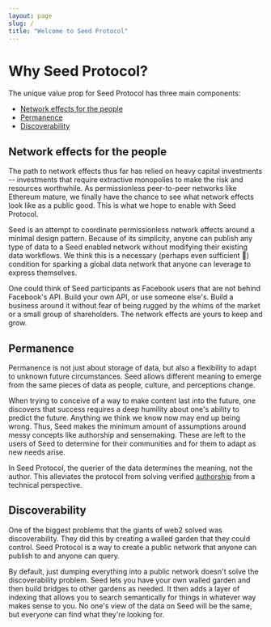```yaml
---
layout: page
slug: /
title: "Welcome to Seed Protocol"
---
```


# Why Seed Protocol?

The unique value prop for Seed Protocol has three main components:

- [Network effects for the people](#network-effects-for-the-people)
- [Permanence](#permanence)
- [Discoverability](#discoverability)

## Network effects for the people

The path to network effects thus far has relied on heavy capital investments -- investments that require extractive
monopolies to make the risk and resources worthwhile. As permissionless peer-to-peer networks like Ethereum mature, we 
finally have the chance to see what network effects look like as a public good. This is what we hope to enable with Seed 
Protocol.

Seed is an attempt to coordinate permissionless network effects around a minimal design pattern. Because of its simplicity, 
anyone can publish any type of data to a Seed enabled network without modifying their existing data workflows. We think 
this is a necessary (perhaps even sufficient 🤞) condition for sparking a global data network that anyone can leverage 
to express themselves.

One could think of Seed participants as Facebook users that are not behind Facebook's API. Build
your own API, or use someone else's. Build a business around it without fear of being rugged by the whims of the market
or a small group of shareholders. The network effects are yours to keep and grow.

## Permanence

Permanence is not just about storage of data, but also a flexibility to adapt to unknown future circumstances. Seed
allows different meaning to emerge from the same pieces of data as people, culture, and perceptions change.

When trying to conceive of a way to make content last into the future, one discovers that success requires a deep humility
about one's ability to predict the future. Anything we think we know now may end up being wrong.
Thus, Seed makes the minimum amount of assumptions around messy concepts like authorship and sensemaking. These are left
to the users of Seed to determine for their communities and for them to adapt as new needs arise.

In Seed Protocol, the querier of the data determines the meaning, not the author. This alleviates the protocol from
solving verified [authorship](authorship.md) from a technical perspective.

## Discoverability

One of the biggest problems that the giants of web2 solved was discoverability. They did this by creating a walled garden
that they could control. Seed Protocol is a way to create a public network that anyone can publish to and anyone can query.

By default, just dumping everything into a public network doesn't solve the discoverability problem. Seed lets you have 
your own walled garden and then build bridges to other gardens as needed. It then adds a layer of
indexing that allows you to search semantically for things in whatever way makes sense to you. No one's view of the data
on Seed will be the same, but everyone can find what they're looking for.

